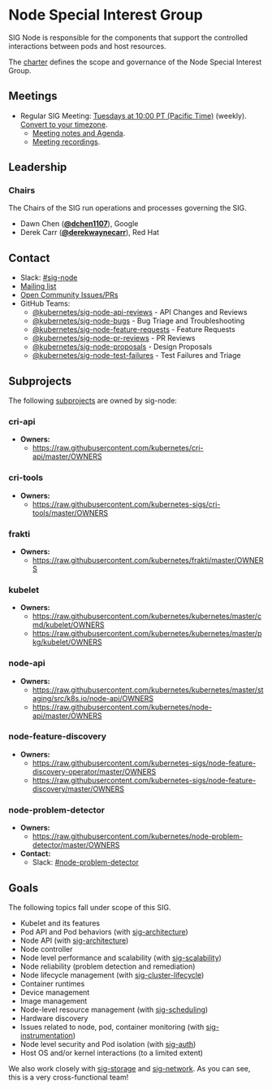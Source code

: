 <!---
This is an autogenerated file!

Please do not edit this file directly, but instead make changes to the
sigs.yaml file in the project root.

To understand how this file is generated, see https://git.k8s.io/community/generator/README.md
--->
# Node Special Interest Group

SIG Node is responsible for the components that support the controlled interactions between pods and host resources.

The [charter](charter.md) defines the scope and governance of the Node Special Interest Group.

## Meetings
* Regular SIG Meeting: [Tuesdays at 10:00 PT (Pacific Time)](https://docs.google.com/document/d/1FQx0BPlkkl1Bn0c9ocVBxYIKojpmrS1CFP5h0DI68AE/edit) (weekly). [Convert to your timezone](http://www.thetimezoneconverter.com/?t=10:00&tz=PT%20%28Pacific%20Time%29).
  * [Meeting notes and Agenda](https://docs.google.com/document/d/1Ne57gvidMEWXR70OxxnRkYquAoMpt56o75oZtg-OeBg/edit?usp=sharing).
  * [Meeting recordings](https://www.youtube.com/watch?v=FbKOI9-x9hI&list=PL69nYSiGNLP1wJPj5DYWXjiArF-MJ5fNG).

## Leadership

### Chairs
The Chairs of the SIG run operations and processes governing the SIG.

* Dawn Chen (**[@dchen1107](https://github.com/dchen1107)**), Google
* Derek Carr (**[@derekwaynecarr](https://github.com/derekwaynecarr)**), Red Hat

## Contact
- Slack: [#sig-node](https://kubernetes.slack.com/messages/sig-node)
- [Mailing list](https://groups.google.com/forum/#!forum/kubernetes-sig-node)
- [Open Community Issues/PRs](https://github.com/kubernetes/community/labels/sig%2Fnode)
- GitHub Teams:
    - [@kubernetes/sig-node-api-reviews](https://github.com/orgs/kubernetes/teams/sig-node-api-reviews) - API Changes and Reviews
    - [@kubernetes/sig-node-bugs](https://github.com/orgs/kubernetes/teams/sig-node-bugs) - Bug Triage and Troubleshooting
    - [@kubernetes/sig-node-feature-requests](https://github.com/orgs/kubernetes/teams/sig-node-feature-requests) - Feature Requests
    - [@kubernetes/sig-node-pr-reviews](https://github.com/orgs/kubernetes/teams/sig-node-pr-reviews) - PR Reviews
    - [@kubernetes/sig-node-proposals](https://github.com/orgs/kubernetes/teams/sig-node-proposals) - Design Proposals
    - [@kubernetes/sig-node-test-failures](https://github.com/orgs/kubernetes/teams/sig-node-test-failures) - Test Failures and Triage

## Subprojects

The following [subprojects][subproject-definition] are owned by sig-node:
### cri-api
- **Owners:**
  - https://raw.githubusercontent.com/kubernetes/cri-api/master/OWNERS
### cri-tools
- **Owners:**
  - https://raw.githubusercontent.com/kubernetes-sigs/cri-tools/master/OWNERS
### frakti
- **Owners:**
  - https://raw.githubusercontent.com/kubernetes/frakti/master/OWNERS
### kubelet
- **Owners:**
  - https://raw.githubusercontent.com/kubernetes/kubernetes/master/cmd/kubelet/OWNERS
  - https://raw.githubusercontent.com/kubernetes/kubernetes/master/pkg/kubelet/OWNERS
### node-api
- **Owners:**
  - https://raw.githubusercontent.com/kubernetes/kubernetes/master/staging/src/k8s.io/node-api/OWNERS
  - https://raw.githubusercontent.com/kubernetes/node-api/master/OWNERS
### node-feature-discovery
- **Owners:**
  - https://raw.githubusercontent.com/kubernetes-sigs/node-feature-discovery-operator/master/OWNERS
  - https://raw.githubusercontent.com/kubernetes-sigs/node-feature-discovery/master/OWNERS
### node-problem-detector
- **Owners:**
  - https://raw.githubusercontent.com/kubernetes/node-problem-detector/master/OWNERS
- **Contact:**
  - Slack: [#node-problem-detector](https://kubernetes.slack.com/messages/node-problem-detector)

[subproject-definition]: https://github.com/kubernetes/community/blob/master/governance.md#subprojects
<!-- BEGIN CUSTOM CONTENT -->
## Goals

The following topics fall under scope of this SIG.

- Kubelet and its features
- Pod API and Pod behaviors (with [sig-architecture](../sig-architecture))
- Node API (with [sig-architecture](../sig-architecture))
- Node controller
- Node level performance and scalability (with [sig-scalability](../sig-scalability))
- Node reliability (problem detection and remediation)
- Node lifecycle management (with [sig-cluster-lifecycle](../sig-cluster-lifecycle))
- Container runtimes
- Device management
- Image management
- Node-level resource management (with [sig-scheduling](../sig-scheduling))
- Hardware discovery
- Issues related to node, pod, container monitoring (with [sig-instrumentation](../sig-instrumentation))
- Node level security and Pod isolation (with [sig-auth](../sig-auth))
- Host OS and/or kernel interactions (to a limited extent)

We also work closely with [sig-storage](../sig-storage) and [sig-network](../sig-network). As you can see, this is a very cross-functional team!
<!-- END CUSTOM CONTENT -->
